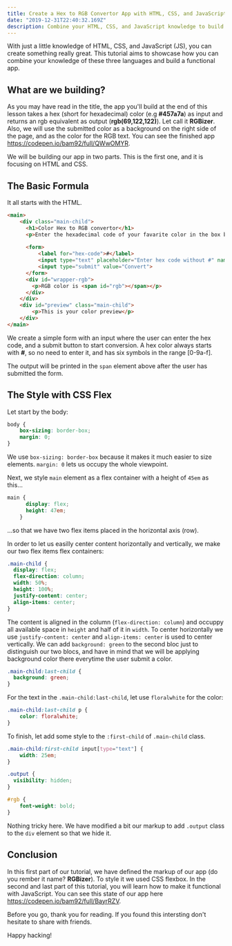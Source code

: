 ```yaml
---
title: Create a Hex to RGB Convertor App with HTML, CSS, and JavaScript (1/2)
date: "2019-12-31T22:40:32.169Z"
description: Combine your HTML, CSS, and JavaScript knowledge to build a useful app.
---
```


With just a little knowledge of HTML, CSS, and JavaScript (JS), you can create something really great. This tutorial aims to showcase how you can combine your knowledge of these three languages and build a functional app. 

## What are we building?

As you may have read in the title, the app you'll build at the end of this lesson takes a hex (short for hexadecimal) color (e.g **#457a7a**) as input and returns an rgb equivalent as output (**rgb(69,122,122)**). Let call it **RGBizer**. Also, we will use the submitted color as a background on the right side of the page, and as the color for the RGB text. You can see the finished app https://codepen.io/bam92/full/QWwOMYR.

We will be building our app in two parts. This is the first one, and it is focusing on HTML and CSS.

## The Basic Formula

It all starts with the HTML.

```html
<main>
    <div class="main-child">
      <h1>Color Hex to RGB convertor</h1>
      <p>Enter the hexadecimal code of your favarite color in the box below to get rgb() equivalente</p>
      
      <form>
          <label for="hex-code">#</label>
          <input type="text" placeholder="Enter hex code without #" name="hex-code" id="hex-code">
          <input type="submit" value="Convert">
      </form>
      <div id="wrapper-rgb">
        <p>RGB color is <span id="rgb"></span></p>
      </div>
    </div>
    <div id="preview" class="main-child">
        <p>This is your color preview</p>
    </div>
</main>
```

We create a simple form with an input where the user can enter the hex code, and a submit button to start conversion. A hex color always starts with **#**, so no need to enter it, and has six symbols in the range [0-9a-f].

The output will be printed in the ```span``` element above after the user has submitted the form.

## The Style with CSS Flex

Let start by the body:

```css
body {
    box-sizing: border-box;
    margin: 0;
}
```

We use ```box-sizing: border-box``` because it  makes it much easier to size elements. ```margin: 0``` lets us occupy the whole viewpoint.

Next, we style ```main``` element as a flex container with a height of ```45em```  as this...

```css
main {
      display: flex;    
      height: 47em;                                
    }
```

...so that we have two flex items placed in the horizontal axis (row).

In order to let us easilly center content horizontally and vertically, we make our two flex items flex containers:

```css
.main-child {
  display: flex; 
  flex-direction: column;
  width: 50%;
  height: 100%;
  justify-content: center;
  align-items: center;
}
```

The content is aligned in the column (```flex-direction: column```) and occuppy all available space in ```height``` and half of it in ```width```. To center horizontally we use ```justify-content: center``` and ```align-items: center``` is used to center vertically. We can add ```background: green``` to the second bloc just to distinguish our two blocs, and have in mind that we will be applying background color there everytime the user submit a color.

```css
.main-child:last-child {
  background: green;
}
```

For the text in the ```.main-child:last-child```, let use ```floralwhite``` for the color:

```css
.main-child:last-child p {
    color: floralwhite;
}
```

To finish, let add some style to the ```:first-child``` of ```.main-child``` class.

```css
.main-child:first-child input[type="text"] {
    width: 25em;
}

.output {
  visibility: hidden;
}

#rgb {
    font-weight: bold;
}
```

Nothing tricky here. We have modified a bit our markup to add ```.output``` class to the ```div``` element so that we hide it.


## Conclusion

In this first part of our tutorial, we have defined the markup of our app (do you rember it name? **RGBizer**). To style it we used CSS flexbox. In the second and last part of this tutorial, you will learn how to make it functional with JavaScript. You can see this state of our app here https://codepen.io/bam92/full/BayrRZV.

Before you go, thank you for reading. If you found this intersting don't hesitate to share with friends.

Happy hacking!
